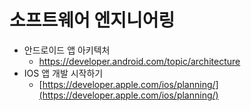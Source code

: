 # 소프트웨어 엔지니어링



- 안드로이드 앱 아키텍처
  - https://developer.android.com/topic/architecture
- IOS 앱 개발 시작하기
  - [https://developer.apple.com/ios/planning/](https://developer.apple.com/ios/planning/)